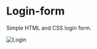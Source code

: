 # Login-form
Simple HTML and CSS login form.

![Login](https://user-images.githubusercontent.com/96692767/150186499-be1f8117-22ad-4b1d-8681-d398f619fb14.jpg)
